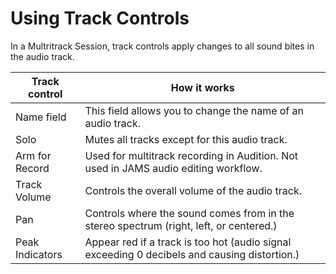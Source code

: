 # Using Track Controls

In a Multritrack Session, track controls apply changes to all sound bites in the audio track.

| Track control | How it works |
| --- | --- |
| Name field | This field allows you to change the name of an audio track. |
| Solo | Mutes all tracks except for this audio track. |
| Arm for Record | Used for multitrack recording in Audition. Not used in JAMS audio editing workflow. |
| Track Volume | Controls the overall volume of the audio track. |
| Pan | Controls where the sound comes from in the stereo spectrum \(right, left, or centered.\) |
| Peak Indicators | Appear red if a track is too hot \(audio signal exceeding 0 decibels and causing distortion.\) |

